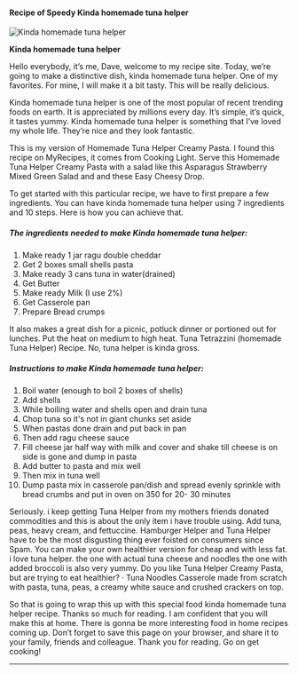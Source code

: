             

#### Recipe of Speedy Kinda homemade tuna helper

![Kinda homemade tuna helper](https://img-global.cpcdn.com/recipes/68c2a996f2add363/751x532cq70/kinda-homemade-tuna-helper-recipe-main-photo.jpg)

**Kinda homemade tuna helper**

Hello everybody, it’s me, Dave, welcome to my recipe site. Today, we’re going to make a distinctive dish, kinda homemade tuna helper. One of my favorites. For mine, I will make it a bit tasty. This will be really delicious.

Kinda homemade tuna helper is one of the most popular of recent trending foods on earth. It is appreciated by millions every day. It’s simple, it’s quick, it tastes yummy. Kinda homemade tuna helper is something that I’ve loved my whole life. They’re nice and they look fantastic.

This is my version of Homemade Tuna Helper Creamy Pasta. I found this recipe on MyRecipes, it comes from Cooking Light. Serve this Homemade Tuna Helper Creamy Pasta with a salad like this Asparagus Strawberry Mixed Green Salad and and these Easy Cheesy Drop.

To get started with this particular recipe, we have to first prepare a few ingredients. You can have kinda homemade tuna helper using 7 ingredients and 10 steps. Here is how you can achieve that.

##### The ingredients needed to make Kinda homemade tuna helper:

1.  Make ready 1 jar ragu double cheddar
2.  Get 2 boxes small shells pasta
3.  Make ready 3 cans tuna in water(drained)
4.  Get Butter
5.  Make ready Milk (I use 2%)
6.  Get Casserole pan
7.  Prepare Bread crumps

It also makes a great dish for a picnic, potluck dinner or portioned out for lunches. Put the heat on medium to high heat. Tuna Tetrazzini (homemade Tuna Helper) Recipe. No, tuna helper is kinda gross.

##### Instructions to make Kinda homemade tuna helper:

1.  Boil water (enough to boil 2 boxes of shells)
2.  Add shells
3.  While boiling water and shells open and drain tuna
4.  Chop tuna so it's not in giant chunks set aside
5.  When pastas done drain and put back in pan
6.  Then add ragu cheese sauce
7.  Fill cheese jar half way with milk and cover and shake till cheese is on side is gone and dump in pasta
8.  Add butter to pasta and mix well
9.  Then mix in tuna well
10.  Dump pasta mix in casserole pan/dish and spread evenly sprinkle with bread crumbs and put in oven on 350 for 20- 30 minutes

Seriously. i keep getting Tuna Helper from my mothers friends donated commodities and this is about the only item i have trouble using. Add tuna, peas, heavy cream, and fettuccine. Hamburger Helper and Tuna Helper have to be the most disgusting thing ever foisted on consumers since Spam. You can make your own healthier version for cheap and with less fat. i love tuna helper. the one with actual tuna cheese and noodles the one with added broccoli is also very yummy. Do you like Tuna Helper Creamy Pasta, but are trying to eat healthier? · Tuna Noodles Casserole made from scratch with pasta, tuna, peas, a creamy white sauce and crushed crackers on top.

So that is going to wrap this up with this special food kinda homemade tuna helper recipe. Thanks so much for reading. I am confident that you will make this at home. There is gonna be more interesting food in home recipes coming up. Don’t forget to save this page on your browser, and share it to your family, friends and colleague. Thank you for reading. Go on get cooking!

* * *